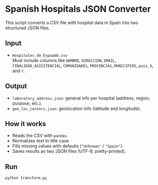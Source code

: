 # Spanish Hospitals JSON Converter

This script converts a CSV file with hospital data in Spain into two structured JSON files.

## Input

- `Hospitales_de_Espaadb.csv`  
  Must include columns like `NOMBRE`, `DIRECCION`, `EMAIL`, `FINALIDAD_ASISITENCIAL`, `COMUNIDADES`, `PROVINCIAS`, `MUNICIPIOS`, `pais`, `X`, and `Y`.

## Output

- `laboratory_address.json`: general info per hospital (address, region, purpose, etc.).
- `geo_loc_centers.json`: geolocation info (latitude and longitude).

## How it works

- Reads the CSV with `pandas`.
- Normalizes text to title case.
- Fills missing values with defaults (`"Unknown"` / `"Spain"`).
- Saves results as two JSON files (UTF-8, pretty-printed).

## Run

```bash
python transform.py